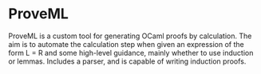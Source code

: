 # ProveML
ProveML is a custom tool for generating OCaml proofs by calculation. The aim is to automate the calculation step when given an expression of the form L = R and some high-level guidance, mainly whether to use induction or lemmas. Includes a parser, and is capable of writing induction proofs.
